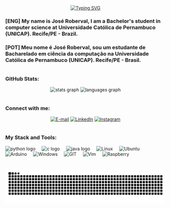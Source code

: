 <div align="center">
    <a href="https://git.io/typing-svg"><img src="https://readme-typing-svg.demolab.com?font=Fira+Code&size=25%&pause=1000&color=84C2C0&center=true&vCenter=true&width=435&height=25%&lines=Hello+World+!;Welcome+to+My+Profile+!" alt="Typing SVG" /></a>
</div> 

<h3 align="left">[ENG] My name is José Roberval, I am a Bachelor's student in computer science at Universidade Católica de Pernambuco (UNICAP). Recife/PE - Brazil.</h3>
<h3 align="left">[POT] Meu nome é José Roberval, sou um estudante de Bacharelado em ciência da computação na Universidade Católica de Pernambuco (UNICAP). Recife/PE - Brasil.</h3>

#

<h3 align="left">GitHub Stats: </h3>

<div align="center">
  <img src="https://github-readme-stats.vercel.app/api?username=robervalgneto&hide_title=false&hide_rank=false&show_icons=true&include_all_commits=true&count_private=true&disable_animations=false&theme=dracula&locale=en&hide_border=false" height="125" alt="stats graph"  />
  <img src="https://github-readme-stats.vercel.app/api/top-langs?username=robervalgneto&locale=en&hide_title=false&layout=compact&card_width=320&langs_count=5&theme=dracula&hide_border=false" height="125" alt="languages graph"  />
  
#
  
<h3 align="left">Connect with me:</h3>

[![E-mail](https://img.shields.io/badge/-Email-000?style=for-the-badge&logo=microsoft-outlook&logoColor=FF00F6&color:FFF)](mailto:robervalg.neto@gmail.com)
[![LinkedIn](https://img.shields.io/badge/-LinkedIn-000?style=for-the-badge&logo=linkedin&logoColor=FF00F6&color:FFF)](https://www.linkedin.com/in/joseroberval)
[![Instagram](https://img.shields.io/badge/-Instagram-000?style=for-the-badge&logo=instagram&logoColor=FF00F6&color:FFF)](https://www.instagram.com/robervalgneto/)

#

<h3 align="left">My Stack and Tools: </h3>

<div align="left">
  <img src="https://cdn.jsdelivr.net/gh/devicons/devicon/icons/python/python-original.svg" height="30" alt="python logo"  />
  <img width="12" />
  <img src="https://cdn.jsdelivr.net/gh/devicons/devicon/icons/c/c-original.svg" height="30" alt="c logo"  />
  <img width="12" />
  <img src="https://cdn.jsdelivr.net/gh/devicons/devicon/icons/java/java-original.svg" height="30" alt="java logo"  />
  <img width="12" />
  <img src="https://cdn.jsdelivr.net/gh/devicons/devicon@latest/icons/linux/linux-original.svg"  alt="Linux" height="30px"   />
  <img width="12" />
  <img src="https://cdn.jsdelivr.net/gh/devicons/devicon@latest/icons/ubuntu/ubuntu-original.svg" alt="Ubuntu" height="30px" />
  <img width="12" />
  <img src="https://cdn.jsdelivr.net/gh/devicons/devicon@latest/icons/arduino/arduino-original.svg" alt="Arduino" height="30px"  />
  <img width="12" />  
  <img src="https://cdn.jsdelivr.net/gh/devicons/devicon@latest/icons/windows11/windows11-original.svg" alt="Windows" height="30px" />
  <img width="12" />
  <img src="https://cdn.jsdelivr.net/gh/devicons/devicon/icons/git/git-original.svg" alt="GIT" height="30px" />
  <img width="12" />
  <img src="https://cdn.jsdelivr.net/gh/devicons/devicon/icons/vim/vim-original.svg" alt="Vim" height="30px" />
  <img width="12" />
  <img src="https://cdn.jsdelivr.net/gh/devicons/devicon/icons/raspberry/raspberry.svg" alt="Raspberry" height="30px" />
  

</div>

#

<picture align="center">
  <source media="(prefers-color-scheme: dark)" srcset="https://raw.githubusercontent.com/robervalgneto/robervalgneto/output/github-contribution-grid-snake-dark.svg">
  <source media="(prefers-color-scheme: light)" srcset="https://raw.githubusercontent.com/robervalgneto/robervalgneto/output/github-contribution-grid-snake-dark.svg">
  <img align="center" alt="github contribution grid snake animation" src="https://raw.githubusercontent.com/robervalgneto/robervalgneto/output/github-contribution-grid-snake.svg">
</picture>
